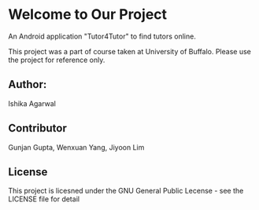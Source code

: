 # Welcome to Our Project
 An Android application "Tutor4Tutor" to find tutors online.

 This project was a part of course taken at University of Buffalo. Please use the project for reference only.

## Author: 
Ishika Agarwal

## Contributor
Gunjan Gupta, Wenxuan Yang, Jiyoon Lim

## License
This project is licesned under the GNU General Public Lecense - see the LICENSE file for detail
